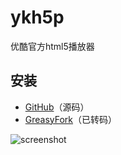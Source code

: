 # ykh5p

优酷官方html5播放器

## 安装
* [GitHub](https://raw.githubusercontent.com/gooyie/ykh5p/master/ykh5p.user.js)（源码）
* [GreasyFork](https://raw.githubusercontent.com/gooyie/ykh5p/master/ykh5p.dist.user.js)（已转码）

![screenshot](https://user-images.githubusercontent.com/25021141/26927128-1d4034ce-4c83-11e7-8fdb-845a0047aa3a.png)
